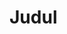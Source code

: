 # Judul

##  
```sql

```

##  
```sql

```

##  
```sql

```

##  
```sql

```

##  
```sql

```

##  
```sql

```

##  
```sql

```

##  
```sql

```

##  
```sql

```

##  
```sql

```

##  
```sql

```

##  
```sql

```

##  
```sql

```

##  
```sql

```

##  
```sql

```

##  
```sql

```

##  
```sql

```

##  
```sql

```

##  
```sql

```

##  
```sql

```

##  
```sql

```

##  
```sql

```

##  
```sql

```

##  
```sql

```

##  
```sql

```